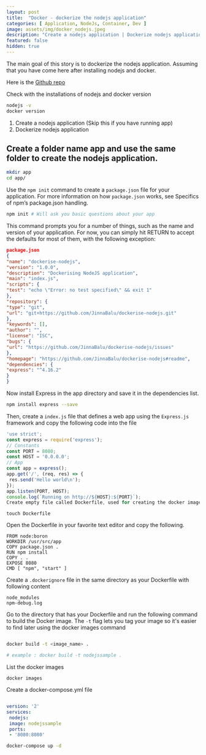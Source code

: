 ```yaml
---
layout: post
title:  "Docker - dockerize the nodejs application"
categories: [ Application, NodeJs, Container, Dev ]
image: assets/img/docker_nodejs.jpeg
description: "Create a nodejs application | Dockerize nodejs application"
featured: false
hidden: true
---
```


The main goal of this story is to dockerize the nodejs application. Assuming that you have come here after installing nodejs and docker.

Here is the [Github repo](https://github.com/JinnaBalu/dockerise-nodejs)

Check with the installations of nodejs and docker version

```bash
nodejs -v
docker version
```

1. Create a nodejs application (Skip this if you have running app)
2. Dockerize nodejs application

## Create a folder name app and use the same folder to create the nodejs application.

```bash
mkdir app
cd app/
```

Use the `npm init` command to create a `package.json` file for your application. For more information on how `package.json` works, see Specifics of npm’s package.json handling.

```bash
npm init # Will ask you basic questions about your app
```

This command prompts you for a number of things, such as the name and version of your application. For now, you can simply hit RETURN to accept the defaults for most of them, with the following exception:

```json
package.json
{
"name": "dockerise-nodejs",
"version": "1.0.0",
"description": "Dockerising NodeJS application",
"main": "index.js",
"scripts": {
"test": "echo \"Error: no test specified\" && exit 1"
},
"repository": {
"type": "git",
"url": "git+https://github.com/JinnaBalu/dockerise-nodejs.git"
},
"keywords": [],
"author": "",
"license": "ISC",
"bugs": {
"url": "https://github.com/JinnaBalu/dockerise-nodejs/issues"
},
"homepage": "https://github.com/JinnaBalu/dockerise-nodejs#readme",
"dependencies": {
"express": "^4.16.2"
}
}
```

Now install Express in the app directory and save it in the dependencies list.

```bash
npm install express --save
```

Then, create a `index.js` file that defines a web app using the `Express.js` framework and copy the following code into the file

```js
'use strict';
const express = require('express');
// Constants
const PORT = 8080;
const HOST = '0.0.0.0';
// App
const app = express();
app.get('/', (req, res) => {
 res.send('Hello world\n');
});
app.listen(PORT, HOST);
console.log(`Running on http://${HOST}:${PORT}`);
Create empty file called Dockerfile, used for creating the docker image
```

`touch Dockerfile`

Open the Dockerfile in your favorite text editor and copy the following.

```
FROM node:boron
WORKDIR /usr/src/app
COPY package.json .
RUN npm install
COPY . .
EXPOSE 8080
CMD [ "npm", "start" ]
```

Create a `.dockerignore` file in the same directory as your Dockerfile with following content

```
node_modules
npm-debug.log
```

Go to the directory that has your Dockerfile and run the following command to build the Docker image. The `-t` flag lets you tag your image so it's easier to find later using the docker images command

```bash

docker build -t <image_name> .

# example : docker build -t nodejssample .
```

List the docker images

`docker images`

Create a docker-compose.yml file

```yaml

version: '2'
services:
 nodejs:
 image: nodejssample
 ports:
 - '8080:8080'
```

```bash
docker-compose up -d
```